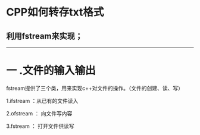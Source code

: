 # CPP如何转存txt格式
## 利用fstream来实现；
_____________________
# 一 .文件的输入输出
fstream提供了三个类，用来实现c++对文件的操作。（文件的创建、读、写）

1.ifstream ：从已有的文件读入

2.ofstream ： 向文件写内容

3.fstream ： 打开文件供读写
